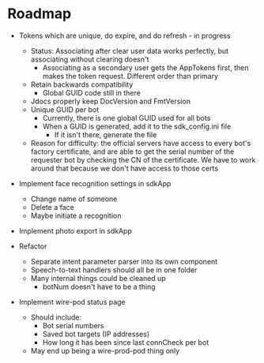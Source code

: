 # Roadmap

-   Tokens which are unique, do expire, and do refresh - in progress
    -   Status: Associating after clear user data works perfectly, but associating without clearing doesn't
        -   Associating as a secondary user gets the AppTokens first, then makes the token request. Different order than primary
    -   Retain backwards compatibility
        -   Global GUID code still in there
    -   Jdocs properly keep DocVersion and FmtVersion
    -   Unique GUID per bot
        -   Currently, there is one global GUID used for all bots
        -   When a GUID is generated, add it to the sdk_config.ini file
            -   If it isn't there, generate the file
    -   Reason for difficulty: the official servers have access to every bot's factory certificate, and are able to get the serial number of the requester bot by checking the CN of the certificate. We have to work around that because we don't have access to those certs

-   Implement face recognition settings in sdkApp
    -   Change name of someone
    -   Delete a face
    -   Maybe initiate a recognition

-   Implement photo export in sdkApp

-   Refactor
    -   Separate intent parameter parser into its own component
    -   Speech-to-text handlers should all be in one folder
    -   Many internal things could be cleaned up
        -   botNum doesn't have to be a thing

-   Implement wire-pod status page
    -   Should include:
        -   Bot serial numbers
        -   Saved bot targets (IP addresses)
        -   How long it has been since last connCheck per bot
    -   May end up being a wire-prod-pod thing only
